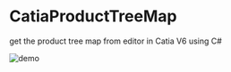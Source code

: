 # CatiaProductTreeMap
get the product tree map from editor in Catia V6 using C#

![demo](https://gitee.com/wx_61043d9a92/ImageBad1/raw/master/img/demo.gif)